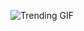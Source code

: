 
<!-- GIF_SECTION -->
![Trending GIF](https://media0.giphy.com/media/v1.Y2lkPThiYjIxNzcyYno2bmJmOG9xbG1wbThybXZ2YTQ0dTZuMGVseWxhdWFhZWgyZDFmdSZlcD12MV9naWZzX3NlYXJjaCZjdD1n/l1Avz2eLA4YdEym3u/giphy.gif)
<!-- END_GIF_SECTION -->
